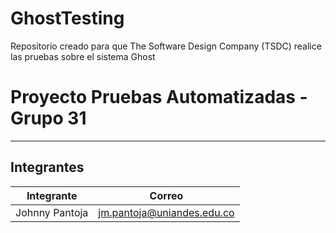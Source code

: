 # GhostTesting

Repositorio creado para que The Software Design Company (TSDC) realice las pruebas sobre el sistema Ghost

# Proyecto Pruebas Automatizadas - Grupo 31
________________
## Integrantes

| Integrante | Correo|
|--------|--------|
|    Johnny Pantoja    |    jm.pantoja@uniandes.edu.co    |


